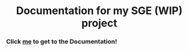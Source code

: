 <html>
  <head>
    <div align="center">
      <h1>Documentation for my SGE (WIP) project</h1> 
    </div>
  </head>
  <body>
    <h3>Click <a href="https://smylesamm.github.io/documentationSGE.github.io/package-summary.html">me</a> to get to the Documentation!</h3>
  </body>
</html>
